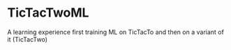 # TicTacTwoML
A learning experience first training ML on TicTacTo and then on a variant of it (TicTacTwo)
